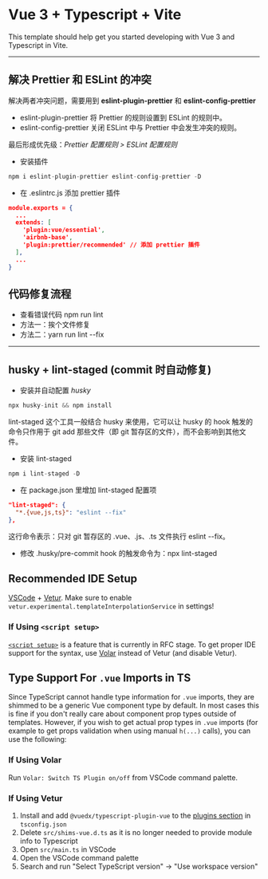 # Vue 3 + Typescript + Vite

This template should help get you started developing with Vue 3 and Typescript in Vite.

---

## 解决 Prettier 和 ESLint 的冲突

解决两者冲突问题，需要用到 **eslint-plugin-prettier** 和 **eslint-config-prettier**

- eslint-plugin-prettier 将 Prettier 的规则设置到 ESLint 的规则中。
- eslint-config-prettier 关闭 ESLint 中与 Prettier 中会发生冲突的规则。

最后形成优先级：_Prettier 配置规则 > ESLint 配置规则_

- 安装插件

```js
npm i eslint-plugin-prettier eslint-config-prettier -D
```

- 在 .eslintrc.js 添加 prettier 插件

```json
module.exports = {
  ...
  extends: [
    'plugin:vue/essential',
    'airbnb-base',
    'plugin:prettier/recommended' // 添加 prettier 插件
  ],
  ...
}
```

## 代码修复流程

- 查看错误代码 npm run lint
- 方法一：挨个文件修复
- 方法二：yarn run lint --fix

---

## husky + lint-staged (commit 时自动修复)

- 安装并自动配置 _husky_

```js
npx husky-init && npm install
```

lint-staged 这个工具一般结合 husky 来使用，它可以让 husky 的 hook 触发的命令只作用于 git add 那些文件（即 git 暂存区的文件），而不会影响到其他文件。

- 安装 lint-staged

```js
npm i lint-staged -D
```

- 在 package.json 里增加 lint-staged 配置项

```json
"lint-staged": {
  "*.{vue,js,ts}": "eslint --fix"
},
```

这行命令表示：只对 git 暂存区的 .vue、.js、.ts 文件执行 eslint --fix。

- 修改 .husky/pre-commit hook 的触发命令为：npx lint-staged

## Recommended IDE Setup

[VSCode](https://code.visualstudio.com/) + [Vetur](https://marketplace.visualstudio.com/items?itemName=octref.vetur). Make sure to enable `vetur.experimental.templateInterpolationService` in settings!

### If Using `<script setup>`

[`<script setup>`](https://github.com/vuejs/rfcs/pull/227) is a feature that is currently in RFC stage. To get proper IDE support for the syntax, use [Volar](https://marketplace.visualstudio.com/items?itemName=johnsoncodehk.volar) instead of Vetur (and disable Vetur).

## Type Support For `.vue` Imports in TS

Since TypeScript cannot handle type information for `.vue` imports, they are shimmed to be a generic Vue component type by default. In most cases this is fine if you don't really care about component prop types outside of templates. However, if you wish to get actual prop types in `.vue` imports (for example to get props validation when using manual `h(...)` calls), you can use the following:

### If Using Volar

Run `Volar: Switch TS Plugin on/off` from VSCode command palette.

### If Using Vetur

1. Install and add `@vuedx/typescript-plugin-vue` to the [plugins section](https://www.typescriptlang.org/tsconfig#plugins) in `tsconfig.json`
2. Delete `src/shims-vue.d.ts` as it is no longer needed to provide module info to Typescript
3. Open `src/main.ts` in VSCode
4. Open the VSCode command palette
5. Search and run "Select TypeScript version" -> "Use workspace version"
